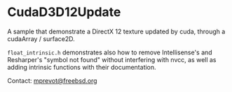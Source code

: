 # CudaD3D12Update

A sample that demonstrate a DirectX 12 texture updated by cuda, through a cudaArray / surface2D.

`float_intrinsic.h` demonstrates also how to remove Intellisense's and Resharper's "symbol not found" without interfering with nvcc, as well as adding intrinsic functions with their documentation.

Contact: mprevot@freebsd.org
